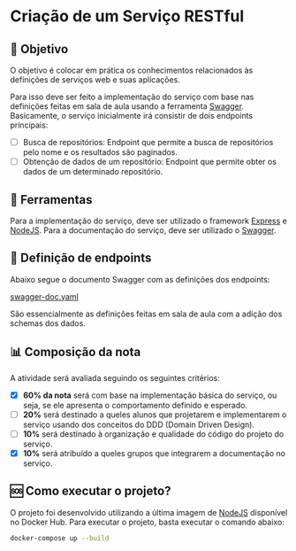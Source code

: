# Criação de um Serviço RESTful

## 🎯 Objetivo

O objetivo é colocar em prática os conhecimentos relacionados às definições de serviços web e suas aplicações.

Para isso deve ser feito a implementação do serviço com base nas definições feitas em sala de aula usando a ferramenta [Swagger](https://swagger.io). Basicamente, o serviço inicialmente irá consistir de dois endpoints principais:

- [ ]  Busca de repositórios: Endpoint que permite a busca de repositórios pelo nome e os resultados são paginados.
- [ ]  Obtenção de dados de um repositório: Endpoint que permite obter os dados de um determinado repositório.

## 🔪 Ferramentas

Para a implementação do serviço, deve ser utilizado o framework [Express](https://expressjs.com) e [NodeJS](https://nodejs.org/en/).
Para a documentação do serviço, deve ser utilizado o [Swagger](https://swagger.io).

## 📑 Definição de endpoints

Abaixo segue o documento Swagger com as definições dos endpoints:

[swagger-doc.yaml](swagger-doc.yaml)

São essencialmente as definições feitas em sala de aula com a adição dos schemas dos dados.

## 📊 Composição da nota

A atividade será avaliada seguindo os seguintes critérios:

- [X]  **60% da nota** será com base na implementação básica do serviço, ou seja, se ele apresenta o comportamento definido e esperado.
- [ ]  **20%** será destinado a queles alunos que projetarem e implementarem o serviço usando dos conceitos do DDD (Domain Driven Design).
- [ ]  **10%** será destinado à organização e qualidade do código do projeto do serviço.
- [X]  **10%** será atribuído a queles grupos que integrarem a documentação no serviço.

## 🆘 Como executar o projeto?

O projeto foi desenvolvido utilizando a última imagem de [NodeJS](https://hub.docker.com/_/node) disponível no Docker Hub. Para executar o projeto, basta executar o comando abaixo:

```bash
docker-compose up --build
```
